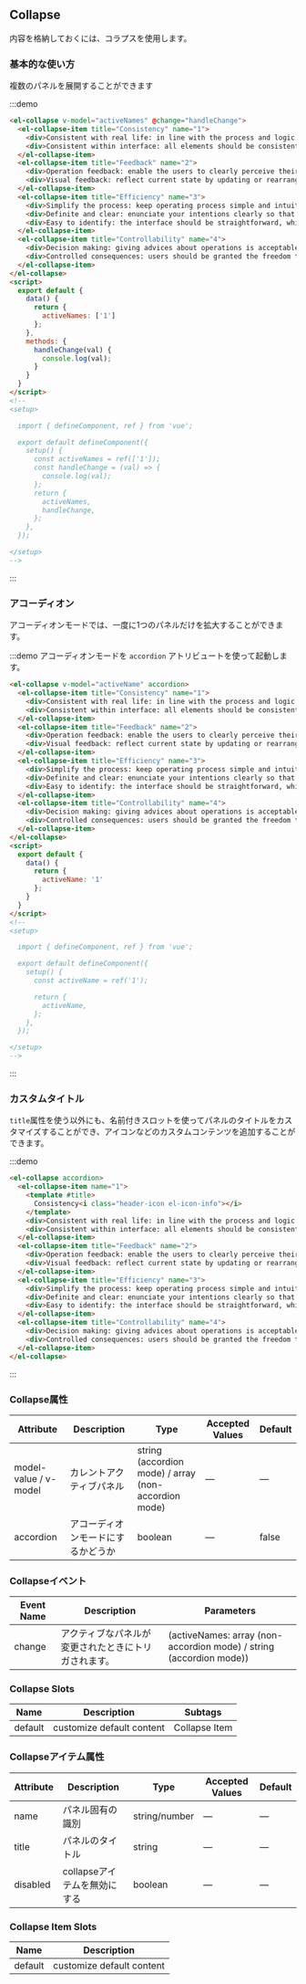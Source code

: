 ## Collapse

内容を格納しておくには、コラプスを使用します。

### 基本的な使い方

複数のパネルを展開することができます

:::demo
```html
<el-collapse v-model="activeNames" @change="handleChange">
  <el-collapse-item title="Consistency" name="1">
    <div>Consistent with real life: in line with the process and logic of real life, and comply with languages and habits that the users are used to;</div>
    <div>Consistent within interface: all elements should be consistent, such as: design style, icons and texts, position of elements, etc.</div>
  </el-collapse-item>
  <el-collapse-item title="Feedback" name="2">
    <div>Operation feedback: enable the users to clearly perceive their operations by style updates and interactive effects;</div>
    <div>Visual feedback: reflect current state by updating or rearranging elements of the page.</div>
  </el-collapse-item>
  <el-collapse-item title="Efficiency" name="3">
    <div>Simplify the process: keep operating process simple and intuitive;</div>
    <div>Definite and clear: enunciate your intentions clearly so that the users can quickly understand and make decisions;</div>
    <div>Easy to identify: the interface should be straightforward, which helps the users to identify and frees them from memorizing and recalling.</div>
  </el-collapse-item>
  <el-collapse-item title="Controllability" name="4">
    <div>Decision making: giving advices about operations is acceptable, but do not make decisions for the users;</div>
    <div>Controlled consequences: users should be granted the freedom to operate, including canceling, aborting or terminating current operation.</div>
  </el-collapse-item>
</el-collapse>
<script>
  export default {
    data() {
      return {
        activeNames: ['1']
      };
    },
    methods: {
      handleChange(val) {
        console.log(val);
      }
    }
  }
</script>
<!--
<setup>

  import { defineComponent, ref } from 'vue';

  export default defineComponent({
    setup() {
      const activeNames = ref(['1']);
      const handleChange = (val) => {
        console.log(val);
      };
      return {
        activeNames,
        handleChange,
      };
    },
  });

</setup>
-->
```
:::

### アコーディオン

アコーディオンモードでは、一度に1つのパネルだけを拡大することができます。

:::demo アコーディオンモードを `accordion` アトリビュートを使って起動します。
```html
<el-collapse v-model="activeName" accordion>
  <el-collapse-item title="Consistency" name="1">
    <div>Consistent with real life: in line with the process and logic of real life, and comply with languages and habits that the users are used to;</div>
    <div>Consistent within interface: all elements should be consistent, such as: design style, icons and texts, position of elements, etc.</div>
  </el-collapse-item>
  <el-collapse-item title="Feedback" name="2">
    <div>Operation feedback: enable the users to clearly perceive their operations by style updates and interactive effects;</div>
    <div>Visual feedback: reflect current state by updating or rearranging elements of the page.</div>
  </el-collapse-item>
  <el-collapse-item title="Efficiency" name="3">
    <div>Simplify the process: keep operating process simple and intuitive;</div>
    <div>Definite and clear: enunciate your intentions clearly so that the users can quickly understand and make decisions;</div>
    <div>Easy to identify: the interface should be straightforward, which helps the users to identify and frees them from memorizing and recalling.</div>
  </el-collapse-item>
  <el-collapse-item title="Controllability" name="4">
    <div>Decision making: giving advices about operations is acceptable, but do not make decisions for the users;</div>
    <div>Controlled consequences: users should be granted the freedom to operate, including canceling, aborting or terminating current operation.</div>
  </el-collapse-item>
</el-collapse>
<script>
  export default {
    data() {
      return {
        activeName: '1'
      };
    }
  }
</script>
<!--
<setup>

  import { defineComponent, ref } from 'vue';

  export default defineComponent({
    setup() {
      const activeName = ref('1');

      return {
        activeName,
      };
    },
  });

</setup>
-->
```
:::

### カスタムタイトル

`title`属性を使う以外にも、名前付きスロットを使ってパネルのタイトルをカスタマイズすることができ、アイコンなどのカスタムコンテンツを追加することができます。

:::demo
```html
<el-collapse accordion>
  <el-collapse-item name="1">
    <template #title>
      Consistency<i class="header-icon el-icon-info"></i>
    </template>
    <div>Consistent with real life: in line with the process and logic of real life, and comply with languages and habits that the users are used to;</div>
    <div>Consistent within interface: all elements should be consistent, such as: design style, icons and texts, position of elements, etc.</div>
  </el-collapse-item>
  <el-collapse-item title="Feedback" name="2">
    <div>Operation feedback: enable the users to clearly perceive their operations by style updates and interactive effects;</div>
    <div>Visual feedback: reflect current state by updating or rearranging elements of the page.</div>
  </el-collapse-item>
  <el-collapse-item title="Efficiency" name="3">
    <div>Simplify the process: keep operating process simple and intuitive;</div>
    <div>Definite and clear: enunciate your intentions clearly so that the users can quickly understand and make decisions;</div>
    <div>Easy to identify: the interface should be straightforward, which helps the users to identify and frees them from memorizing and recalling.</div>
  </el-collapse-item>
  <el-collapse-item title="Controllability" name="4">
    <div>Decision making: giving advices about operations is acceptable, but do not make decisions for the users;</div>
    <div>Controlled consequences: users should be granted the freedom to operate, including canceling, aborting or terminating current operation.</div>
  </el-collapse-item>
</el-collapse>
```
:::

### Collapse属性
| Attribute      | Description          | Type      | Accepted Values       | Default  |
|---------- |-------------- |---------- |--------------------------------  |-------- |
| model-value / v-model | カレントアクティブパネル | string (accordion mode) / array (non-accordion mode) | — | — |
| accordion | アコーディオンモードにするかどうか | boolean | — | false |

### Collapseイベント
| Event Name | Description | Parameters |
|---------|---------|---------|
| change | アクティブなパネルが変更されたときにトリガされます。 | (activeNames: array (non-accordion mode) / string (accordion mode)) |

### Collapse Slots
| Name | Description | Subtags |
| ------ | -------- | ----- |
| default | customize default content | Collapse Item |

### Collapseアイテム属性
| Attribute      | Description          | Type      | Accepted Values       | Default  |
|---------- |-------------- |---------- |--------------------------------  |-------- |
| name      | パネル固有の識別 | string/number | — | — |
| title     | パネルのタイトル                 | string        | — | — |
| disabled  | collapseアイテムを無効にする          | boolean       | — | — |

### Collapse Item Slots
| Name | Description |
| ------ | -------- |
| default | customize default content |
